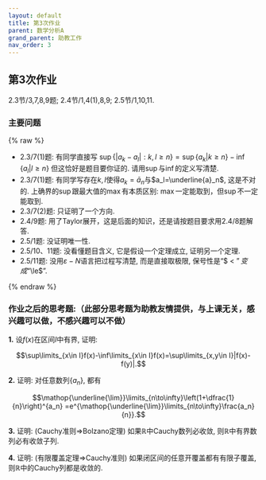 ```yaml
---
layout: default
title: 第3次作业
parent: 数学分析A
grand_parent: 助教工作
nav_order: 3
---
```


## 第3次作业

2.3节/3,7,8,9题; 2.4节/1,4(1),8,9; 2.5节/1,10,11.

### 主要问题

{% raw %}

- 2.3/7(1)题: 有同学直接写
$\sup\lbrace|a_k-a_l|:k,l\ge n\rbrace=\sup\lbrace a_k|k\ge n\rbrace -\inf\lbrace a_l|l\ge n\rbrace$
但这恰好是题目要你证的. 请用$\sup$与$\inf$的定义写清楚.
- 2.3/7(1)题: 有同学写存在$k,l$使得$a_k=\bar{a}_n$与$a_l=\underline{a}_n$, 这是不对的. 
上确界的$\sup$跟最大值的$\max$有本质区别: $\max$一定能取到，但$\sup$不一定能取到.
- 2.3/7(2)题: 只证明了一个方向.
- 2.4/9题: 用了Taylor展开，这是后面的知识，还是请按题目要求用2.4/8题解答.
- 2.5/1题: 没证明唯一性.
- 2.5/10、11题: 没看懂题目含义, 它是假设一个定理成立, 证明另一个定理.
- 2.5/11题: 没用$\varepsilon-N$语言把过程写清楚, 而是直接取极限, 保号性是“$ < $”变成“$\le$”. 

{% endraw %}
### 作业之后的思考题:（此部分思考题为助教友情提供，与上课无关，感兴趣可以做，不感兴趣可以不做） 

**1.** 设$f(x)$在区间$I$中有界, 证明: 

$$\sup\limits_{x\in I}f(x)-\inf\limits_{x\in I}f(x)=\sup\limits_{x,y\in I}|f(x)-f(y)|.$$

**2.** 证明: 对任意数列$\lbrace a_n\rbrace$, 都有

$$\mathop{\underline{\lim}}\limits_{n\to\infty}\left(1+\dfrac{1}{n}\right)^{a_n}
=e^{\mathop{\underline{\lim}}\limits_{n\to\infty}\frac{a_n}{n}}.$$

**3.** 证明: (Cauchy准则$\Rightarrow$Bolzano定理) 如果$\mathbb{R}$中Cauchy数列必收敛, 则$\mathbb{R}$中有界数列必有收敛子列.

**4.** 证明: (有限覆盖定理$\Rightarrow$Cauchy准则) 如果闭区间的任意开覆盖都有有限子覆盖, 则$\mathbb{R}$中的Cauchy列都是收敛的.
